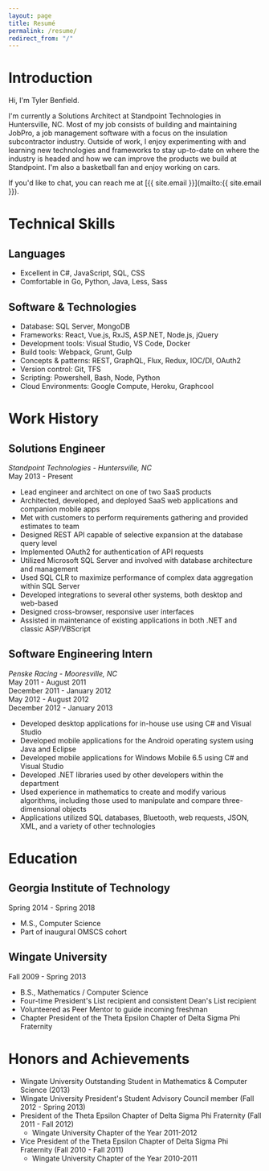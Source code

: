 ```yaml
---
layout: page
title: Resumé
permalink: /resume/
redirect_from: "/"
---
```


# Introduction
Hi, I'm Tyler Benfield.

I'm currently a Solutions Architect at Standpoint Technologies in Huntersville, NC.
Most of my job consists of building and maintaining JobPro, a job management software with a focus on the insulation subcontractor industry.
Outside of work, I enjoy experimenting with and learning new technologies and frameworks to stay up-to-date on where the industry is headed and how we can improve the products we build at Standpoint.
I'm also a basketball fan and enjoy working on cars.

If you'd like to chat, you can reach me at [{{ site.email }}](mailto:{{ site.email }}).

# Technical Skills

## Languages
* Excellent in C#, JavaScript, SQL, CSS
* Comfortable in Go, Python, Java, Less, Sass

## Software & Technologies
* Database: SQL Server, MongoDB
* Frameworks: React, Vue.js, RxJS, ASP.NET, Node.js, jQuery
* Development tools: Visual Studio, VS Code, Docker
* Build tools: Webpack, Grunt, Gulp
* Concepts & patterns: REST, GraphQL, Flux, Redux, IOC/DI, OAuth2
* Version control: Git, TFS
* Scripting: Powershell, Bash, Node, Python
* Cloud Environments: Google Compute, Heroku, Graphcool

# Work History

## Solutions Engineer
*Standpoint Technologies - Huntersville, NC*<br>
May 2013 - Present

* Lead engineer and architect on one of two SaaS products
* Architected, developed, and deployed SaaS web applications and companion mobile apps
* Met with customers to perform requirements gathering and provided estimates to team
* Designed REST API capable of selective expansion at the database query level
* Implemented OAuth2 for authentication of API requests
* Utilized Microsoft SQL Server and involved with database architecture and management
* Used SQL CLR to maximize performance of complex data aggregation within SQL Server
* Developed integrations to several other systems, both desktop and web-based
* Designed cross-browser, responsive user interfaces
* Assisted in maintenance of existing applications in both .NET and classic ASP/VBScript

## Software Engineering Intern
*Penske Racing - Mooresville, NC*<br>
May 2011 - August 2011<br>
December 2011 - January 2012<br>
May 2012 - August 2012<br>
December 2012 - January 2013

* Developed desktop applications for in-house use using C# and Visual Studio
* Developed mobile applications for the Android operating system using Java and Eclipse
* Developed mobile applications for Windows Mobile 6.5 using C# and Visual Studio
* Developed .NET libraries used by other developers within the department
* Used experience in mathematics to create and modify various algorithms, including those used to manipulate and compare three-dimensional objects
* Applications utilized SQL databases, Bluetooth, web requests, JSON, XML, and a variety of other technologies

# Education

## Georgia Institute of Technology
Spring 2014 - Spring 2018

* M.S., Computer Science
* Part of inaugural OMSCS cohort

## Wingate University
Fall 2009 - Spring 2013

* B.S., Mathematics / Computer Science
* Four-time President's List recipient and consistent Dean's List recipient
* Volunteered as Peer Mentor to guide incoming freshman
* Chapter President of the Theta Epsilon Chapter of Delta Sigma Phi Fraternity

# Honors and Achievements
* Wingate University Outstanding Student in Mathematics & Computer Science (2013)
* Wingate University President's Student Advisory Council member (Fall 2012 - Spring 2013)
* President of the Theta Epsilon Chapter of Delta Sigma Phi Fraternity (Fall 2011 - Fall 2012)
  * Wingate University Chapter of the Year 2011-2012
* Vice President of the Theta Epsilon Chapter of Delta Sigma Phi Fraternity (Fall 2010 - Fall 2011)
  * Wingate University Chapter of the Year 2010-2011
